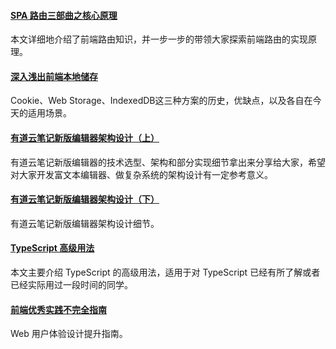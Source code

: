 
#### [SPA 路由三部曲之核心原理](https://mp.weixin.qq.com/s/DNVLuE8v0bNL3SSq7l1I_Q)
本文详细地介绍了前端路由知识，并一步一步的带领大家探索前端路由的实现原理。

#### [深入浅出前端本地储存](https://mp.weixin.qq.com/s/_DqXEfIrdHhy1z7ck7jwBw)
Cookie、Web Storage、IndexedDB这三种方案的历史，优缺点，以及各自在今天的适用场景。

#### [有道云笔记新版编辑器架构设计（上）](https://mp.weixin.qq.com/s/wIu_8yv69bR5pZwb6YYl0Q)
有道云笔记新版编辑器的技术选型、架构和部分实现细节拿出来分享给大家，希望对大家开发富文本编辑器、做复杂系统的架构设计有一定参考意义。

#### [有道云笔记新版编辑器架构设计（下）](https://mp.weixin.qq.com/s/KdENFoibo54ys_NamOKgIg)
有道云笔记新版编辑器架构设计细节。

#### [TypeScript 高级用法](https://juejin.cn/post/6926794697553739784)
本文主要介绍 TypeScript 的高级用法，适用于对 TypeScript 已经有所了解或者已经实际用过一段时间的同学。

#### [前端优秀实践不完全指南](https://juejin.cn/post/6932647134944886797)
Web 用户体验设计提升指南。